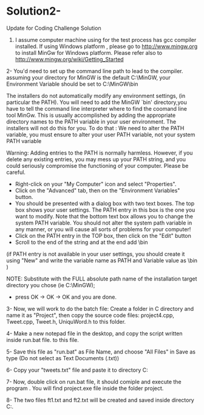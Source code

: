 # Solution2-
Update for Coding Challenge Solution


1. I assume computer machine using for the test process has gcc compiler installed. If using Windows platform , please go to http://www.mingw.org to install MinGw for Windows platform. 
Please refer also to http://www.mingw.org/wiki/Getting_Started


2- You'd need to set up the command line path to lead to the compiler. assuming your directory for MinGW is the default C:\MinGW, your Environment Variable should be set to C:\MinGW\bin 

The installers do not automatically modify any environment settings, (in particular the PATH). You will need to add the MinGW `bin' directory,you have to tell the command line interpreter where to find the coomand line tool MinGw. 
This is usually accomplished by adding the appropriate directory names to the PATH variable in your user environment. The installers will not do this for you.
To do that : 
We need to alter the PATH variable, you must ensure to alter your user PATH variable, not your system PATH variable 


Warning: Adding entries to the PATH is normally harmless. However, if you delete any existing entries, you may mess up your PATH string, and you could seriously compromise the functioning of your computer. Please be careful.

- Right-click on your "My Computer" icon and select "Properties".
- Click on the "Advanced" tab, then on the "Environment Variables" button.
- You should be presented with a dialog box with two text boxes. The top box shows your user settings. The PATH entry in this box is the one you want to modify. Note that the bottom text box allows you to change the system PATH variable. 
  You should not alter the system path variable in any manner, or you will cause all sorts of problems for your computer!
- Click on the PATH entry in the TOP box, then click on the "Edit" button 
- Scroll to the end of the string and at the end add
  <installation-directory>\bin

(if PATH entry is not available in your user settings, you should create it using "New" and write the variable name as PATH and Variable value as <installation-directory>\bin )

NOTE: Substitute <installation-directory> with the FULL absolute path name of the installation target directory you chose (ie C:\MinGW);

- press OK -> OK -> OK and you are done.


3- Now, we will work to do the batch file: Create a folder in C directory and name it as "Project", then copy the source code files: project4.cpp, Tweet.cpp, Tweet.h, UniquWord.h to this folder.

4- Make a new notepad file in the desktop, and copy the script written inside run.bat file. to this file. 

5- Save this file as "run.bat" as File Name, and choose "All Files" in Save as type (Do not select as Text Documents (.txt))

6- Copy your "tweets.txt" file and paste it to directory C:
 
7- Now, double click on run.bat file, it  should comiple and execute the program . You will find project.exe file inside the folder project.

8- The two files ft1.txt and ft2.txt will be created and saved inside directory C:.
